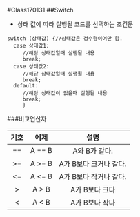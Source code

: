 #Class170131
##Switch

* 상태 값에 따라 실행될 코드를 선택하는 조건문

```
switch (상태값) {//상태값은 정수형이여만 함.
  case 상태값1:
     //해당 상태값일때 실행될 내용
     break;
  case 상태값2:
     //해당 상태값일때 실행될 내용
     break;
  default:
     //해당 상태값이 없을때 실행될 내용
     break;
     }
```

###비교연산자

| 기호 |  에제  |          설명          |
|:----:|:------:|:----------------------:|
|  ==  | A == B |      A와 B가 같다.     |
|  >=  | A >= B | A가 B보다 크거나 같다. |
|  <=  | A <= B | A가 B보다 작거나 같다. |
|   >  |  A > B |     A가 B보다 크다     |
|   <  |  A < B |     A가 B보다 작다     |